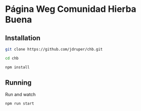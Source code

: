 # Página Weg Comunidad Hierba Buena  &nbsp; 
## Installation

```bash
git clone https://github.com/jdruper/chb.git
 ```
 
 ```bash
cd chb
 ```
 
 ```bash
npm install
 ```

## Running

Run and watch
```bash
npm run start
 ```

